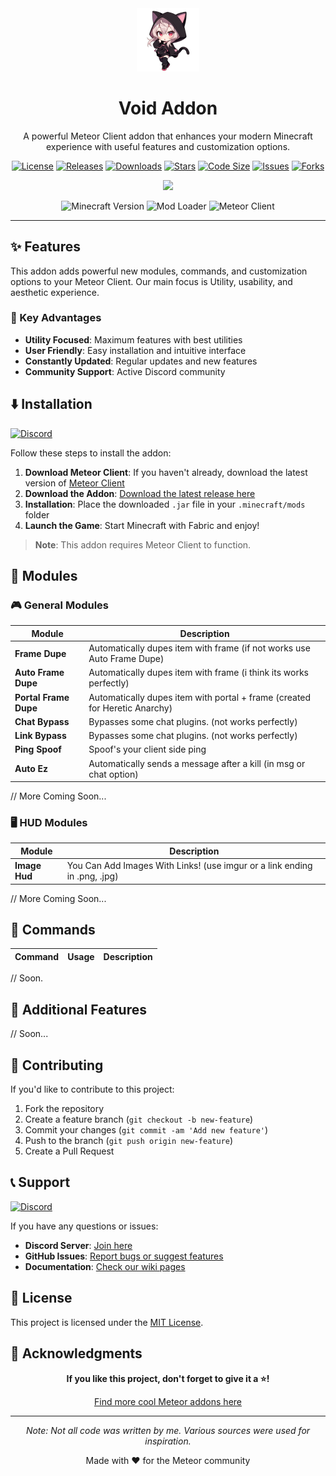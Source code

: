 <div align="center">

<!-- Logo and Title -->
<img src="https://raw.githubusercontent.com/DrowBlack/VoidAddon/main/src/main/resources/assets/images/Void-chan.png" alt="logo" width="20%"/>

<h1>Void Addon</h1>

<p>A powerful Meteor Client addon that enhances your modern Minecraft experience with useful features and customization options.</p>

<!-- Badges -->
[![License](https://img.shields.io/badge/License-MIT-blue.svg)](LICENSE)
[![Releases](https://img.shields.io/github/v/release/DrowBlack/VoidAddon?display_name=release&labelColor=gray&color=lightgray)](https://github.com/DrowBlack/Meteorist/releases/latest)
[![Downloads](https://img.shields.io/github/downloads/DrowBlack/VoidAddon/total?style=flat&color=brightgreen)](https://github.com/DrowBlack/VoidAddonO/releases)
[![Stars](https://img.shields.io/github/stars/DrowBlack/VoidAddon?style=flat&color=yellow)](https://github.com/DrowBlack/VoidAddon/stargazers)
[![Code Size](https://img.shields.io/github/languages/code-size/DrowBlack/VoidAddon?style=flat&color=blue)](https://github.com/DrowBlack/VoidAddon)
[![Issues](https://img.shields.io/github/issues/DrowBlack/VoidAddon?style=flat&color=red)](https://github.com/DrowBlack/VoidAddon/issues)
[![Forks](https://img.shields.io/github/forks/DrowBlack/VoidAddon?style=flat&color=purple)](https://github.com/DrowBlack/VoidAddon/network/members)

<!-- Discord Widget -->
<a href="https://discord.gg/1347891778900201572"><img src="https://invidget.switchblade.xyz/54zummmwef"></a>

<!-- Minecraft Version -->
![Minecraft Version](https://img.shields.io/badge/Minecraft-1.21.5-brightgreen?style=flat&logo=minecraft)
![Mod Loader](https://img.shields.io/badge/Mod%20Loader-Fabric-ddd?style=flat)
![Meteor Client](https://img.shields.io/badge/Meteor%20Client-Required-orange?style=flat)

</div>

---

## ✨ Features

This addon adds powerful new modules, commands, and customization options to your Meteor Client. Our main focus is Utility, usability, and aesthetic experience.

### 🎯 Key Advantages
- **Utility Focused**: Maximum features with best utilities
- **User Friendly**: Easy installation and intuitive interface  
- **Constantly Updated**: Regular updates and new features
- **Community Support**: Active Discord community

## ⬇️ Installation

[![Discord](https://img.shields.io/badge/Discord-Join%20Server-5865F2?logo=discord&logoColor=white)](https://discord.gg/54zummmwef)

Follow these steps to install the addon:

1. **Download Meteor Client**: If you haven't already, download the latest version of [Meteor Client](https://meteorclient.com)
2. **Download the Addon**: [Download the latest release here](https://github.com/DrowBlack/VoidAddon/releases/latest)
3. **Installation**: Place the downloaded `.jar` file in your `.minecraft/mods` folder
4. **Launch the Game**: Start Minecraft with Fabric and enjoy!

> **Note**: This addon requires Meteor Client to function.

## 🔧 Modules

### 🎮 General Modules

| Module | Description |
|--------|-------------|
| **Frame Dupe** | Automatically dupes item with frame (if not works use Auto Frame Dupe) |
| **Auto Frame Dupe** | Automatically dupes item with frame (i think its works perfectly) |
| **Portal Frame Dupe** | Automatically dupes item with portal + frame (created for Heretic Anarchy) |  
| **Chat Bypass** | Bypasses some chat plugins. (not works perfectly) |
| **Link Bypass** | Bypasses some chat plugins. (not works perfectly) |
| **Ping Spoof** | Spoof's your client side ping |
| **Auto Ez** | Automatically sends a message after a kill (in msg or chat option) |

// More Coming Soon...

### 🖥️ HUD Modules

| Module | Description |
|--------|-------------|
| **Image Hud** | You Can Add Images With Links! (use imgur or a link ending in .png, .jpg) |

// More Coming Soon...
## 📝 Commands

| Command | Usage | Description |
|---------|-------|-------------|
// Soon.

## 🎨 Additional Features
// Soon...

## 🤝 Contributing

If you'd like to contribute to this project:

1. Fork the repository
2. Create a feature branch (`git checkout -b new-feature`)
3. Commit your changes (`git commit -am 'Add new feature'`)
4. Push to the branch (`git push origin new-feature`)
5. Create a Pull Request

## 📞 Support

[![Discord](https://img.shields.io/badge/Discord-Join%20Server-5865F2?logo=discord&logoColor=white)](https://discord.gg/54zummmwef)

If you have any questions or issues:

- **Discord Server**: [Join here](https://discord.gg/54zummmwef)
- **GitHub Issues**: [Report bugs or suggest features](https://github.com/DrowBlack/VoidAddon/issues)
- **Documentation**: [Check our wiki pages](https://github.com/DrowBlack/VoidAddon/wiki)

## 📄 License

This project is licensed under the [MIT License](LICENSE).

## 🌟 Acknowledgments

<div align="center">

**If you like this project, don't forget to give it a ⭐!**

[Find more cool Meteor addons here](https://www.meteoraddons.com/)

</div>

---

<div align="center">

*Note: Not all code was written by me. Various sources were used for inspiration.*

Made with ❤️ for the Meteor community

</div>

